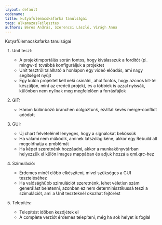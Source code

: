 ```yaml
---
layout: default
codename:
title: kutyafulemacskafarka tanulságai
tags: alkamazasFejlesztes
authors: Béres András, Szerencsi László, Virágh Anna
---
```


Kutyafülemacskafarka tanulságai

 1. Unit teszt:

	- A projektimportálás során fontos, hogy kiválasszuk a fordítót (pl. mingw-t) továbbá konfiguráljuk a projektet
	- Unit tesztről található a honlapon egy videó előadás, ami nagy segítséget nyújt
	- Egy külön projektet kell neki csinálni, ahol fontos, hogy azonos kit-tel készüljön, mint az eredeti projekt, és a többiek is azzal nyissák, különben nem nyílnak meg megfelelően a forrásfájlok

 2. GIT:
 
	- Három különböző branchen dolgoztunk, ezáltal kevés merge-conflict adódott

 3. GUI:

	- Új chart felvételénél lényeges, hogy a signalokat bekössük
	- Ha valami nem működik, aminek látszólag kéne, akkor egy Rebuild all megoldhatja a problémát
	- Ha képet szeretnénk hozzáadni, akkor a munkakönyvtárban helyezzük el külön images mappában és adjuk hozzá a qml.qrc-hez 

 4. Szimuláció:
	- Érdemes minél előbb elkészíteni, mivel szükséges a GUI teszteléséhez
  	- Ha valósághűbb szimulációt szeretnénk, lehet véletlen szám generálást beletenni, azonban ez nem determinisztikussá teszi a szimulációt, ami a Unit teszteknél okozhat fejtörést

	
 5. Telepítés:
	- Telepítést időben kezdjétek el
  	- A complete verziót érdemes telepíteni, még ha sok helyet is foglal

	
